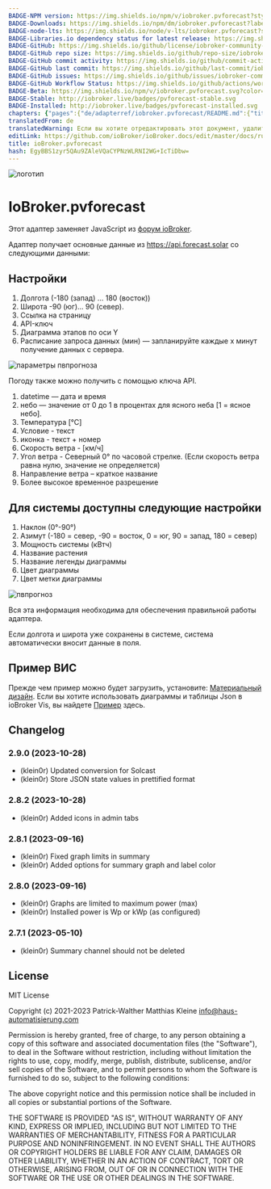 ```yaml
---
BADGE-NPM version: https://img.shields.io/npm/v/iobroker.pvforecast?style=flat-square
BADGE-Downloads: https://img.shields.io/npm/dm/iobroker.pvforecast?label=npm%20downloads&style=flat-square
BADGE-node-lts: https://img.shields.io/node/v-lts/iobroker.pvforecast?style=flat-square
BADGE-Libraries.io dependency status for latest release: https://img.shields.io/librariesio/release/npm/iobroker.pvforecast?label=npm%20dependencies&style=flat-square
BADGE-GitHub: https://img.shields.io/github/license/iobroker-community-adapters/iobroker.pvforecast?style=flat-square
BADGE-GitHub repo size: https://img.shields.io/github/repo-size/iobroker-community-adapters/iobroker.pvforecast?logo=github&style=flat-square
BADGE-GitHub commit activity: https://img.shields.io/github/commit-activity/m/iobroker-community-adapters/iobroker.pvforecast?logo=github&style=flat-square
BADGE-GitHub last commit: https://img.shields.io/github/last-commit/iobroker-community-adapters/iobroker.pvforecast?logo=github&style=flat-square
BADGE-GitHub issues: https://img.shields.io/github/issues/iobroker-community-adapters/iobroker.pvforecast?logo=github&style=flat-square
BADGE-GitHub Workflow Status: https://img.shields.io/github/actions/workflow/status/iobroker-community-adapters/iobroker.pvforecast/test-and-release.yml?branch=main&logo=github&style=flat-square
BADGE-Beta: https://img.shields.io/npm/v/iobroker.pvforecast.svg?color=red&label=beta
BADGE-Stable: http://iobroker.live/badges/pvforecast-stable.svg
BADGE-Installed: http://iobroker.live/badges/pvforecast-installed.svg
chapters: {"pages":{"de/adapterref/iobroker.pvforecast/README.md":{"title":{"de":"ioBroker.pvforecast"},"content":"de/adapterref/iobroker.pvforecast/README.md"},"de/adapterref/iobroker.pvforecast/vis.md":{"title":{"de":"ioBroker.pvforecast - VIS"},"content":"de/adapterref/iobroker.pvforecast/vis.md"}}}
translatedFrom: de
translatedWarning: Если вы хотите отредактировать этот документ, удалите поле «translationFrom», в противном случае этот документ будет снова автоматически переведен
editLink: https://github.com/ioBroker/ioBroker.docs/edit/master/docs/ru/adapterref/iobroker.pvforecast/README.md
title: ioBroker.pvforecast
hash: EgyBBS1zyr5QAu9ZAleVQaCYPNzWLRNI2WG+IcTiDbw=
---
```

![логотип](../../../de/admin/pvforecast.png)

# IoBroker.pvforecast
Этот адаптер заменяет JavaScript из [форум ioBroker](https://forum.iobroker.net/topic/26068/forecast-solar-mit-dem-systeminfo-adapter).

Адаптер получает основные данные из https://api.forecast.solar со следующими данными:

## Настройки
1. Долгота (-180 (запад) … 180 (восток))
2. Широта -90 (юг)… 90 (север).
3. Ссылка на страницу
4. API-ключ
5. Диаграмма этапов по оси Y
6. Расписание запроса данных (мин) — запланируйте каждые x минут получение данных с сервера.

![параметры пвпрогноза](https://user-images.githubusercontent.com/76852173/155196476-8c8210d9-bdb2-456b-a0aa-1dd411efea5e.JPG)

Погоду также можно получить с помощью ключа API.

1. datetime — дата и время
2. небо — значение от 0 до 1 в процентах для ясного неба [1 = ясное небо].
3. Температура [°С]
4. Условие - текст
5. иконка - текст + номер
6. Скорость ветра - [км/ч]
7. Угол ветра - Северный 0° по часовой стрелке. (Если скорость ветра равна нулю, значение не определяется)
8. Направление ветра – краткое название
9. Более высокое временное разрешение

## Для системы доступны следующие настройки
1. Наклон (0°-90°)
2. Азимут (-180 = север, -90 = восток, 0 = юг, 90 = запад, 180 = север)
3. Мощность системы (кВтч)
4. Название растения
5. Название легенды диаграммы
9. Цвет диаграммы
10. Цвет метки диаграммы

![пвпрогноз](https://user-images.githubusercontent.com/76852173/155196535-6828775a-8234-4a6a-b2a3-03d7fd88c80d.JPG)

Вся эта информация необходима для обеспечения правильной работы адаптера.

Если долгота и широта уже сохранены в системе, система автоматически вносит данные в поля.

## Пример ВИС
Прежде чем пример можно будет загрузить, установите: [Материальный дизайн](https://github.com/Scrounger/ioBroker.vis-materialdesign).
Если вы хотите использовать диаграммы и таблицы Json в ioBroker Vis, вы найдете [Пример](./vis.md) здесь.

## Changelog
<!--
    Placeholder for the next version (at the beginning of the line):
    ### **WORK IN PROGRESS**
-->
### 2.9.0 (2023-10-28)
* (klein0r) Updated conversion for Solcast
* (klein0r) Store JSON state values in prettified format

### 2.8.2 (2023-10-28)
* (klein0r) Added icons in admin tabs

### 2.8.1 (2023-09-16)
* (klein0r) Fixed graph limits in summary
* (klein0r) Added options for summary graph and label color

### 2.8.0 (2023-09-16)
* (klein0r) Graphs are limited to maximum power (max)
* (klein0r) Installed power is Wp or kWp (as configured)

### 2.7.1 (2023-05-10)
* (klein0r) Summary channel should not be deleted

## License
MIT License

Copyright (c) 2021-2023 Patrick-Walther
                        Matthias Kleine <info@haus-automatisierung.com>

Permission is hereby granted, free of charge, to any person obtaining a copy
of this software and associated documentation files (the "Software"), to deal
in the Software without restriction, including without limitation the rights
to use, copy, modify, merge, publish, distribute, sublicense, and/or sell
copies of the Software, and to permit persons to whom the Software is
furnished to do so, subject to the following conditions:

The above copyright notice and this permission notice shall be included in all
copies or substantial portions of the Software.

THE SOFTWARE IS PROVIDED "AS IS", WITHOUT WARRANTY OF ANY KIND, EXPRESS OR
IMPLIED, INCLUDING BUT NOT LIMITED TO THE WARRANTIES OF MERCHANTABILITY,
FITNESS FOR A PARTICULAR PURPOSE AND NONINFRINGEMENT. IN NO EVENT SHALL THE
AUTHORS OR COPYRIGHT HOLDERS BE LIABLE FOR ANY CLAIM, DAMAGES OR OTHER
LIABILITY, WHETHER IN AN ACTION OF CONTRACT, TORT OR OTHERWISE, ARISING FROM,
OUT OF OR IN CONNECTION WITH THE SOFTWARE OR THE USE OR OTHER DEALINGS IN THE
SOFTWARE.